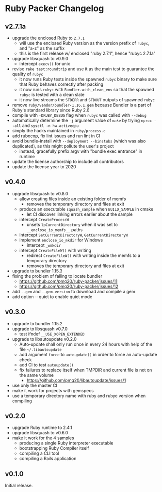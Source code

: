 # Ruby Packer Changelog

## v2.7.1a

- upgrade the enclosed Ruby to `2.7.1`
  - will use the enclosed Ruby version as the version prefix of `rubyc`, and "a-z" as the suffix
  - this is the first release w/ enclosed "ruby 2.7.1", hence "rubyc 2.7.1a"
- upgrade libsquash to v0.9.0
  - intercept `execv()` for unix
- revise `rake test:roundtrip` and use it as the main test to guarantee the quality of `rubyc`
  - it now runs Ruby tests inside the spawned `rubyc` binary to make sure that Ruby behaves correctly after packing
  - it now runs `rubyc` with `Bundler.with_clean_env` so that the spawned `rubyc` is tested with a clean slate
  - it now live streams the `STDERR` and `STDOUT` outputs of spawned `rubyc`
- remove `ruby/vendor/bundler-1.16.1.gem` because Bundler is a part of Ruby's standard library since Ruby 2.6
- compile with `-DRUBY_DEBUG` flag when `rubyc` was called with `--debug`
- automatically determine the `-j` argument value of `make` by trying `nproc --all` and `sysctl -n hw.activecpu`
- simply the hacks maintained in `ruby/process.c`
- add rubocop, fix lint issues and run lint in CI
- avoid bundle-install with `--deployment --binstubs` (which was also duplicated), as this might pollute the user's project
  - instead, gracefully prefix argv with "bundle exec entrance" in runtime
- update the license authorship to include all contributors
- update the license year to 2020

## v0.4.0

- upgrade libsquash to v0.8.0
  - allow creating files inside an existing folder of memfs
    - removes the temporary directory and files at exit
  - produce an executable `squash_sample` when `BUILD_SAMPLE` in cmake
    - let CI discover linking errors earlier about the sample
  - intercept `CreateProcessW`
    - unsets `lpCurrentDirectory` when it was set to `__enclose_io_memfs__` paths
  - intercept `SetCurrentDirectoryW`, `GetCurrentDirectoryW`
  - implement `enclose_io_mkdir` for Windows
    - intercept `_wmkdir`
  - intercept `CreateFileW()` with writing
    - redirect `CreateFileW()` with writing inside the memfs to a temporary directory
    - removes the temporary directory and files at exit
- upgrade to bundler 1.15.3
- fixing the problem of failing to locate bundler
  - https://github.com/pmq20/ruby-packer/issues/11
  - https://github.com/pmq20/ruby-packer/issues/12
- add `--gem` and `--gem-version` to download and compile a gem
- add option --quiet to enable quiet mode

## v0.3.0

- upgrade to bundler 1.15.2
- upgrade to libsquash v0.7.0
  - test ifndef `__USE_XOPEN_EXTENDED`
- upgrade to libautoupdate v0.2.0
  - Auto-update shall only run once in every 24 hours with help of the file `~/.libautoupdate`
  - add argument `force` to `autoupdate()` in order to force an auto-update check
  - add CI to test `autoupdate()`
  - fix failures to replace itself when TMPDIR and current file is not on the same volume
    - https://github.com/pmq20/libautoupdate/issues/1
- use only the master CI
- make it work for projects with gemspecs
- use a temporary directory name with ruby and rubyc version when compiling

## v0.2.0

- upgrade Ruby runtime to 2.4.1
- upgrade libsquash to v0.6.0
- make it work for the 4 samples
  - producing a single Ruby interpreter executable
  - bootstrapping Ruby Compiler itself
  - compiling a CLI tool
  - compiling a Rails application

## v0.1.0

Initial release.
